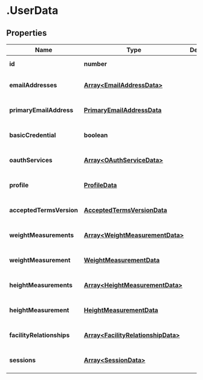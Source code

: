 # .UserData

## Properties

Name | Type | Description | Notes
------------ | ------------- | ------------- | -------------
**id** | **number** |  | [default to undefined]
**emailAddresses** | [**Array&lt;EmailAddressData&gt;**](EmailAddressData.md) |  | [optional] [default to undefined]
**primaryEmailAddress** | [**PrimaryEmailAddressData**](PrimaryEmailAddressData.md) |  | [optional] [default to undefined]
**basicCredential** | **boolean** |  | [optional] [default to undefined]
**oauthServices** | [**Array&lt;OAuthServiceData&gt;**](OAuthServiceData.md) |  | [optional] [default to undefined]
**profile** | [**ProfileData**](ProfileData.md) |  | [optional] [default to undefined]
**acceptedTermsVersion** | [**AcceptedTermsVersionData**](AcceptedTermsVersionData.md) |  | [optional] [default to undefined]
**weightMeasurements** | [**Array&lt;WeightMeasurementData&gt;**](WeightMeasurementData.md) |  | [optional] [default to undefined]
**weightMeasurement** | [**WeightMeasurementData**](WeightMeasurementData.md) |  | [optional] [default to undefined]
**heightMeasurements** | [**Array&lt;HeightMeasurementData&gt;**](HeightMeasurementData.md) |  | [optional] [default to undefined]
**heightMeasurement** | [**HeightMeasurementData**](HeightMeasurementData.md) |  | [optional] [default to undefined]
**facilityRelationships** | [**Array&lt;FacilityRelationshipData&gt;**](FacilityRelationshipData.md) |  | [optional] [default to undefined]
**sessions** | [**Array&lt;SessionData&gt;**](SessionData.md) |  | [optional] [default to undefined]

